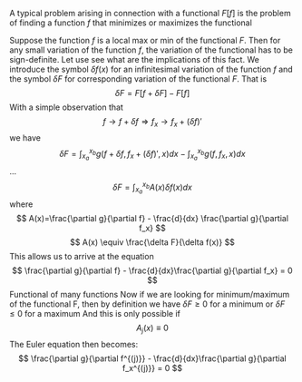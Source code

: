 A typical problem arising in connection with a functional $F[f]$ is the problem of finding a function $f$ that minimizes or maximizes the functional

Suppose the function $f$ is a local max or min of the functional $F$. Then for any small variation of the function $f$, the variation of the functional has to be sign-definite. Let use see what are the implications of this fact. We introduce the symbol $\delta f(x)$ for an infinitesimal variation of the function $f$ and the symbol $\delta F$ for corresponding variation of the functional $F$. That is
$$
\delta F = F[f+\delta F] - F[f]
$$
With a simple observation that 
$$
f\rightarrow f + \delta f \Rightarrow f_x \rightarrow f_x + (\delta f)'
$$
we have 
$$
\delta F = \int^{x_b}_{x_a} g(f+\delta f, f_x + (\delta f)',x)dx - \int^{x_b}_{x_a} g(f,f_x,x)dx
$$
...
$$
\delta F = \int^{x_b}_{x_a} A(x)\delta f(x)dx
$$
where 
$$
A(x)=\frac{\partial g}{\partial f} - \frac{d}{dx} \frac{\partial g}{\partial f_x}
$$
$$
A(x) \equiv \frac{\delta F}{\delta f(x)}
$$
This allows us to arrive at the equation 
$$
\frac{\partial g}{\partial f} - \frac{d}{dx}\frac{\partial g}{\partial f_x} = 0
$$
Functional of many functions
Now if we are looking for minimum/maximum of the functional F, then by definition we have $\delta F \geq 0$ for a minimum or $\delta F \leq 0$ for a maximum And this is only possible if 
$$
A_j(x) \equiv 0
$$
The Euler equation then becomes:
$$
\frac{\partial g}{\partial f^{(j)}} - \frac{d}{dx}\frac{\partial g}{\partial f_x^{(j)}} = 0
$$
